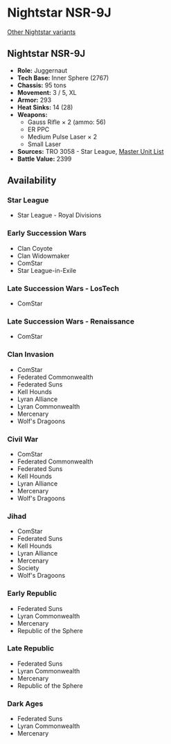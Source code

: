 # Nightstar NSR-9J

[Other Nightstar variants](../nightstar.md)

## Nightstar NSR-9J
- **Role:** Juggernaut
- **Tech Base:** Inner Sphere (2767)
- **Chassis:** 95 tons
- **Movement:** 3 / 5, XL
- **Armor:** 293
- **Heat Sinks:** 14 (28)
- **Weapons:**
  - Gauss Rifle × 2 (ammo: 56)
  - ER PPC
  - Medium Pulse Laser × 2
  - Small Laser
- **Sources:** TRO 3058 - Star League, [Master Unit List](http://masterunitlist.info/Unit/Details/2286/nightstar-nsr-9j)
- **Battle Value:** 2399

## Availability

### Star League
- Star League - Royal Divisions

### Early Succession Wars
- Clan Coyote
- Clan Widowmaker
- ComStar
- Star League-in-Exile

### Late Succession Wars - LosTech
- ComStar

### Late Succession Wars - Renaissance
- ComStar

### Clan Invasion
- ComStar
- Federated Commonwealth
- Federated Suns
- Kell Hounds
- Lyran Alliance
- Lyran Commonwealth
- Mercenary
- Wolf's Dragoons

### Civil War
- ComStar
- Federated Commonwealth
- Federated Suns
- Kell Hounds
- Lyran Alliance
- Mercenary
- Wolf's Dragoons

### Jihad
- ComStar
- Federated Suns
- Kell Hounds
- Lyran Alliance
- Mercenary
- Society
- Wolf's Dragoons

### Early Republic
- Federated Suns
- Lyran Commonwealth
- Mercenary
- Republic of the Sphere

### Late Republic
- Federated Suns
- Lyran Commonwealth
- Mercenary
- Republic of the Sphere

### Dark Ages
- Federated Suns
- Lyran Commonwealth
- Mercenary

